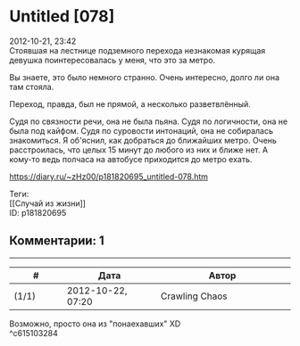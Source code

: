 Untitled [078]
==============

  
2012-10-21, 23:42  
 Стоявшая на лестнице подземного перехода незнакомая курящая девушка поинтересовалась у меня, что это за метро.   
   
 Вы знаете, это было немного странно. Очень интересно, долго ли она там стояла.   
   
 Переход, правда, был не прямой, а несколько разветвлённый.   
   
 Судя по связности речи, она не была пьяна. Судя по логичности, она не была под кайфом. Судя по суровости интонаций, она не собиралась знакомиться. Я об'яснил, как добраться до ближайших метро. Очень расстроилась, что целых 15 минут до любого из них и ближе нет. А кому-то ведь полчаса на автобусе приходится до метро ехать.   
  
<https://diary.ru/~zHz00/p181820695_untitled-078.htm>  
  
Теги:  
[[Случай из жизни]]  
ID: p181820695  


Комментарии: 1
--------------

  


---



|         #         |              Дата              |                     Автор                     |           ID           |
| --- | --- | --- | --- |
| (1/1) | 2012-10-22, 07:20 | Crawling Chaos | c615103284 |

  
 Возможно, просто она из "понаехавших" XD   
 ^c615103284